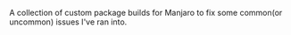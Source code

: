 A collection of custom package builds for Manjaro to fix some common(or uncommon) issues I've ran into.
